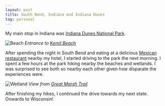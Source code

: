 ```yaml
---
layout: post
title: South Bend, Indiana and Indiana Dunes
tag: personal
---
```


My main stop in Indiana was [Indiana Dunes National Park](https://www.nps.gov/indu).

![Beach](/blog/assets/20230801_114821.jpg)
*Entrance to [Kemil Beach](https://www.nps.gov/indu/planyourvisit/kemil-beach.htm)*

After spending the night in South Bend and eating at a delicious [Mexican restaurant](https://plazaaztecamexicanrestaurant.com) nearby my hotel, I started driving to the park the next morning. I spent a few hours at the park hiking nearby the beaches and wetlands. I was surprised to see both so nearby each other given how disparate the experiences were.

![Wetland](/blog/assets/20230801_131517.jpg)
*View from [Great Marsh Trail](https://www.nps.gov/indu/planyourvisit/gm16.htm)*

After finishing my hikes, I continued the drive towards my next state. Onwards to Wisconsin!
